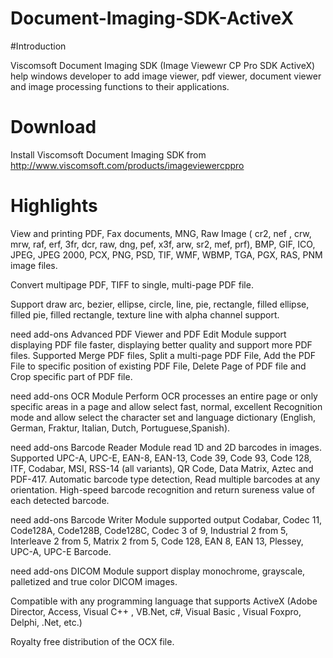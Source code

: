 # Document-Imaging-SDK-ActiveX

#Introduction

Viscomsoft Document Imaging SDK (Image Viewewr CP Pro SDK ActiveX) help windows developer to add image viewer, pdf viewer, document viewer 
and image processing functions to their applications.

# Download

Install Viscomsoft Document Imaging SDK from http://www.viscomsoft.com/products/imageviewercppro

# Highlights

View and printing PDF, Fax documents, MNG, Raw Image ( cr2, nef , crw, mrw, raf, erf, 3fr, dcr, raw, dng, pef, x3f, arw, sr2, mef, prf), BMP, GIF, ICO, JPEG, JPEG 2000, PCX, PNG, PSD, TIF, WMF, WBMP, TGA, PGX, RAS, PNM image files.

Convert multipage PDF, TIFF to single, multi-page PDF file.

Support draw arc, bezier, ellipse, circle, line, pie, rectangle, filled ellipse, filled pie, filled rectangle, texture line with alpha channel support.

need add-ons Advanced PDF Viewer and PDF Edit Module support displaying PDF file faster, displaying better quality and support more PDF files. Supported Merge PDF files, Split a multi-page PDF File, Add the PDF File to specific position of existing PDF File, Delete Page of PDF file and Crop specific part of PDF file.

need add-ons OCR Module Perform OCR processes an entire page or only specific areas in a page and allow select fast, normal, excellent Recognition mode and allow select the character set and language dictionary (English, German, Fraktur, Italian, Dutch, Portuguese,Spanish).

need add-ons Barcode Reader Module read 1D and 2D barcodes in images. Supported UPC-A, UPC-E, EAN-8, EAN-13, Code 39, Code 93, Code 128, ITF, Codabar, MSI, RSS-14 (all variants), QR Code, Data Matrix, Aztec and PDF-417. Automatic barcode type detection, Read multiple barcodes at any orientation. High-speed barcode recognition and return sureness value of each detected barcode. 

need add-ons Barcode Writer Module supported output Codabar, Codec 11, Code128A, Code128B, Code128C, Codec 3 of 9, Industrial 2 from 5, Interleave 2 from 5, Matrix 2 from 5, Code 128, EAN 8, EAN 13, Plessey, UPC-A, UPC-E Barcode.

need add-ons DICOM Module support display monochrome, grayscale, palletized and true color DICOM images.

Compatible with any programming language that supports ActiveX (Adobe Director, Access, Visual C++ , VB.Net, c#, Visual Basic , Visual Foxpro, Delphi, .Net, etc.)

Royalty free distribution of the OCX file.
